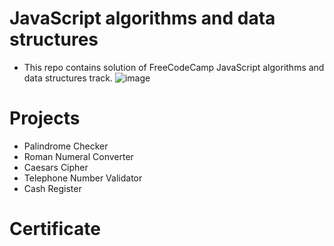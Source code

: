 # JavaScript algorithms and data structures
- This repo contains solution of FreeCodeCamp JavaScript algorithms and data structures track.
![image](https://user-images.githubusercontent.com/25152105/192489260-7263dcd9-b4f8-4452-b7a5-f763807161b1.png)




# Projects
- Palindrome Checker
- Roman Numeral Converter
- Caesars Cipher
- Telephone Number Validator
- Cash Register


# Certificate
